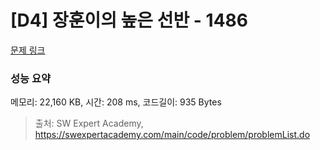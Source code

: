 # [D4] 장훈이의 높은 선반 - 1486 

[문제 링크](https://swexpertacademy.com/main/code/problem/problemDetail.do?contestProbId=AV2b7Yf6ABcBBASw) 

### 성능 요약

메모리: 22,160 KB, 시간: 208 ms, 코드길이: 935 Bytes



> 출처: SW Expert Academy, https://swexpertacademy.com/main/code/problem/problemList.do